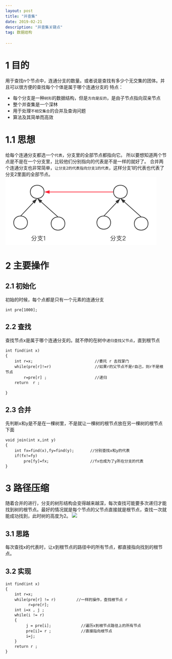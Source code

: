 ```yaml
---
layout: post
title: "并查集"
date: 2019-02-21
description: "并查集关键点"
tag: 数据结构

---
```


# 1 目的
用于查找n个节点中，连通分支的数量。或者说是查找有多少个无交集的团体。并且可以很方便的查找每个个体是属于哪个连通分支的
特点：
- 每个分支是一种`树形`的数据结构，但是`方向是反的`，是由子节点指向双亲节点
- 整个并查集是一个深林
- 用于处理`不相交集合`的合并及查询问题
- 算法及其简单而高效

# 1.1 思想
给每个连通分支都选一个`代表`，分支里的全部节点都指向它。 所以要想知道两个节点是不是在一个分支里，比较他们分别指向的代表是不是一样的就好了。
合并两个连通分支也非常简单，`让分支2的代表指向分支1的代表`，这样分支1的代表也代表了分支2里面的全部节点。
<img src="/images/posts/并查集合并.png" > 

# 2 主要操作

## 2.1 初始化
初始的时候，每个点都是只有一个元素的连通分支
```
int pre[1000];
```

## 2.2 查找
查找节点x是属于哪个连通分支的。就不停的在树中`递归查找父节点`，直到根节点
```
int find(int x)                        
{
    int r=x;                           //委托 r 去找掌门
    while(pre[r]!=r)                   //如果r的父节点不是r自己，则r不是根节点
        r=pre[r] ;                     //递归
    return  r ;                        

}
```

## 2.3 合并
先判断x和y是不是在一棵树里，不是就让一棵树的根节点放在另一棵树的根节点下面
```
void join(int x,int y)               
{
    int fx=find(x),fy=find(y);       //分别查找x和y的代表 
    if(fx!=fy)
        pre[fy]=fx;                  //fx也成为了y所在分支的代表
}
```

# 3 路径压缩
随着合并的进行，分支的树形结构会变得越来越深，每次查找可能要多次递归才能找到树的根节点。最好的情况就是每个节点的父节点直接就是根节点，查找一次就能成功找到，此时树的高度为2。
![](http://hi.csdn.net/attachment/201107/29/0_131190167189S8.gif)

## 3.1 思路
每次查找x的代表时，让x到根节点的路径中的所有节点，都直接指向找到的根节点。
## 3.2 实现
```
int find(int x)                    
{ 
    int r=x;
    while(pre[r] != r)         //一样的操作，查找根节点 r
          r=pre[r];
    int i=x , j ;
    while(i != r)                
    {
         j = pre[i];             //遍历x到根节点路径上的所有节点
         pre[i]= r ;             //直接指向根节点
         i=j;
    }
    return r ;
}
```
